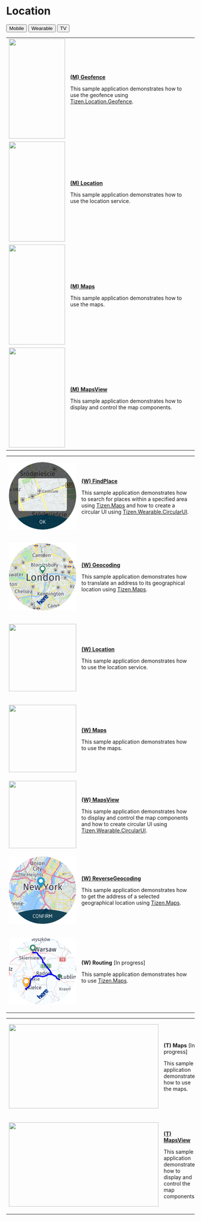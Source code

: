 # Location

<!--
For MD:
-->

<link href="../css/dotnet-samples.css" ref="stylesheet">

<!--
for TD:

<style type="text/css">
    Please copy dotnet-samples.css and paste it here
</script>
-->

<div class="sampletab">
<button class="tablinks" onclick="openProfile(event, 'Mobile')" id="defaultOpen">Mobile</button> <button class="tablinks" onclick="openProfile(event, 'Wearable')">Wearable</button> <button class="tablinks" onclick="openProfile(event, 'TV')">TV</button>
</div>

<!-- Tab content -->
<div class="tabcontent" id="Mobile">
<table>
	<tbody>
		<tr>
			<td><img alt="" height="267" src="media/m13geofence.png" width="150"/></td>
			<td>
			<p><a href="https://github.com/Samsung/Tizen-CSharp-Samples/tree/master/Mobile/Geofence" target="_blank"><strong>(M) Geofence</strong></a></p>
			<p>This sample application demonstrates how to use the geofence using <a href="https://samsung.github.io/TizenFX/latest/api/Tizen.Location.Geofence.html" target="_blank">Tizen.Location.Geofence</a>.</p>
			</td>
		</tr>
		<tr>
			<td><img alt="" height="267" src="media/m14location.png" width="150"/></td>
			<td>
			<p><a href="https://github.com/Samsung/Tizen-CSharp-Samples/tree/master/Mobile/Location" target="_blank"><strong>(M) Location</strong></a></p>
			<p>This sample application demonstrates how to use the location service.</p>
			</td>
		</tr>
		<tr>
			<td><img alt="" height="267" src="media/m15maps.png" width="150"/></td>
			<td>
			<p><a href="https://github.com/Samsung/Tizen-CSharp-Samples/tree/master/Mobile/Maps" target="_blank"><strong>(M) Maps</strong></a></p>
			<p>This sample application demonstrates how to use the maps.</p>
			</td>
		</tr>
		<tr>
			<td><img alt="" height="267" src="media/m30mapsview.png" width="150"/></td>
			<td>
                        <p><a href="https://github.com/Samsung/Tizen-CSharp-Samples/tree/master/Mobile/MapsView" target="_blank"><strong>(M) MapsView</strong></a></p>
			<p>This sample application demonstrates how to display and control the map components.</p>
			</td>
		</tr>
	</tbody>
</table>
</div>

<div class="tabcontent" id="Wearable">
<table>
	<tbody>
		<tr>
			<td>
			<p><img alt="" height="180" src="media/w68findplace.png" width="180" /></p>
			</td>
			<td>
                        <p><a href="https://github.com/Samsung/Tizen-CSharp-Samples/tree/master/Wearable/FindPlace" target="_blank"><strong>(W) FindPlace</strong></a></p>
			<p>This sample application demonstrates how to search for places within a specified area using <a href="https://samsung.github.io/TizenFX/latest/api/Tizen.Maps.html" target="_blank">Tizen.Maps</a> and how to create a circular UI using <a href="https://samsung.github.io/Tizen.CircularUI/api/index.html" target="_blank">Tizen.Wearable.CircularUI</a>.</p>
			</td>
		</tr>
		<tr>
			<td>
			<p><img alt="" height="180" src="media/w56geocoding.png" width="180" /></p>
			</td>
			<td>
                        <p><a href="https://github.com/Samsung/Tizen-CSharp-Samples/tree/master/Wearable/Geocoding" target="_blank"><strong>(W) Geocoding</strong></a></p>
			<p>This sample application demonstrates how to translate an address to its geographical location using <a href="https://samsung.github.io/TizenFX/latest/api/Tizen.Maps.html" target="_blank">Tizen.Maps</a>.</p>
			</td>
		</tr>
		<tr>
			<td>
			<p><img alt="" height="180" src="media/w2location.png" width="180" /></p>
			</td>
			<td>
			<p><a href="https://github.com/Samsung/Tizen-CSharp-Samples/tree/master/Wearable/Location" target="_blank"><strong>(W) Location</strong></a></p>
			<p>This sample application demonstrates how to use the location service.</p>
			</td>
		</tr>
		<tr>
			<td>
			<p><img alt="" height="180" src="media/w1maps.png" width="180" /></p>
			</td>
			<td>
			<p><a href="https://github.com/Samsung/Tizen-CSharp-Samples/tree/master/Wearable/Maps" target="_blank"><strong>(W) Maps</strong></a></p>
			<p>This sample application demonstrates how to use the maps.</p>
			</td>
		</tr>
		<tr>
			<td>
                        <img alt="" height="180" src="media/wmapsview.png" width="180"/>
                        </td>
			<td>
                        <p><a href="https://github.com/Samsung/Tizen-CSharp-Samples/tree/master/Wearable/MapsView" target="_blank"><strong>(W) MapsView</strong></a></p>
			<p>This sample application demonstrates how to display and control the map components and how to create circular UI using <a href="https://samsung.github.io/Tizen.CircularUI/api/index.html" target="_blank">Tizen.Wearable.CircularUI</a>.</p>
			</td>
		</tr>
		<tr>
			<td>
			<p><img alt="" height="180" src="media/w57reversegeocoding.png" width="180" /></p>
			</td>
			<td>
                        <p><a href="https://github.com/Samsung/Tizen-CSharp-Samples/tree/master/Wearable/ReverseGeocoding" target="_blank"><strong>(W) ReverseGeocoding</strong></a></p>
			<p>This sample application demonstrates how to get the address of a selected geographical location using <a href="https://samsung.github.io/TizenFX/latest/api/Tizen.Maps.html" target="_blank">Tizen.Maps</a>.</p>
			</td>
		</tr>
		<tr>
			<td>
			<p><img alt="" height="180" src="media/w77routing.png" width="180" /></p>
			</td>
			<td>
                        <p><strong>(W) Routing</strong> [In progress]</p>
			<p>This sample application demonstrates how to use <a href="https://samsung.github.io/TizenFX/latest/api/Tizen.Maps.html" target="_blank">Tizen.Maps</a>.</p>
			</td>
		</tr>
	</tbody>
</table>
</div>

<div class="tabcontent" id="TV">
<table>
	<tbody>
		<tr>
			<td>
			<p><img alt="" height="225" src="media/tv11maps.png" width="400" /></p>
			</td>
			<td>
			<p><strong>(T) Maps</strong> [In progress]</p>
			<p>This sample application demonstrates how to use the maps.</p>
			</td>
		</tr>
		<tr>
			<td>
			<p><img alt="" height="225" src="media/tv15mapsview.png" width="400" /></p>
			</td>
			<td>
			<p><a href="https://github.com/Samsung/Tizen-CSharp-Samples/tree/master/TV/MapView" target="_blank"><strong>(T) MapsView</strong></a></p>
			<p>This sample application demonstrates how to display and control the map components.</p>
			</td>
		</tr>
	</tbody>
</table>
</div>

<!--
For MD:
-->
<script src="../js/dotnet-samples.js"></script>

<!--
for TD:

<script>
  Please copy dotnet-samples.js and paste it here
</script>
-->
